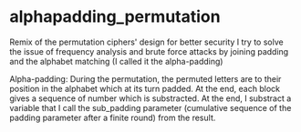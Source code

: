 alphapadding_permutation
========================

Remix of the permutation ciphers' design for better security
I try to solve the issue of frequency analysis and brute force attacks by joining padding and the alphabet matching (I called it the alpha-padding)

Alpha-padding: During the permutation, the permuted letters are to their position in the alphabet which at its turn padded. At the end, each block gives a sequence of number which is substracted.
At the end, I substract a variable that I call the sub_padding parameter (cumulative sequence of the padding parameter after a finite round) from the result. 
